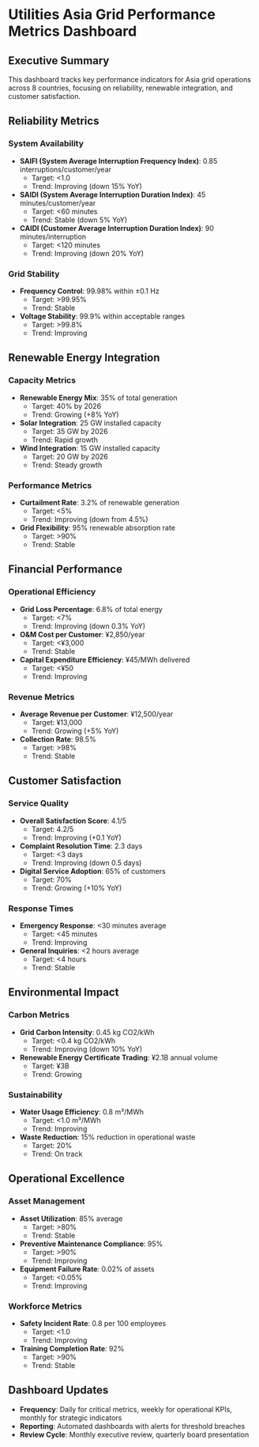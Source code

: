 # Utilities Asia Grid Performance Metrics Dashboard

## Executive Summary
This dashboard tracks key performance indicators for Asia grid operations across 8 countries, focusing on reliability, renewable integration, and customer satisfaction.

## Reliability Metrics

### System Availability
- **SAIFI (System Average Interruption Frequency Index)**: 0.85 interruptions/customer/year
  - Target: <1.0
  - Trend: Improving (down 15% YoY)
- **SAIDI (System Average Interruption Duration Index)**: 45 minutes/customer/year
  - Target: <60 minutes
  - Trend: Stable (down 5% YoY)
- **CAIDI (Customer Average Interruption Duration Index)**: 90 minutes/interruption
  - Target: <120 minutes
  - Trend: Improving (down 20% YoY)

### Grid Stability
- **Frequency Control**: 99.98% within ±0.1 Hz
  - Target: >99.95%
  - Trend: Stable
- **Voltage Stability**: 99.9% within acceptable ranges
  - Target: >99.8%
  - Trend: Improving

## Renewable Energy Integration

### Capacity Metrics
- **Renewable Energy Mix**: 35% of total generation
  - Target: 40% by 2026
  - Trend: Growing (+8% YoY)
- **Solar Integration**: 25 GW installed capacity
  - Target: 35 GW by 2026
  - Trend: Rapid growth
- **Wind Integration**: 15 GW installed capacity
  - Target: 20 GW by 2026
  - Trend: Steady growth

### Performance Metrics
- **Curtailment Rate**: 3.2% of renewable generation
  - Target: <5%
  - Trend: Improving (down from 4.5%)
- **Grid Flexibility**: 95% renewable absorption rate
  - Target: >90%
  - Trend: Stable

## Financial Performance

### Operational Efficiency
- **Grid Loss Percentage**: 6.8% of total energy
  - Target: <7%
  - Trend: Improving (down 0.3% YoY)
- **O&M Cost per Customer**: ¥2,850/year
  - Target: <¥3,000
  - Trend: Stable
- **Capital Expenditure Efficiency**: ¥45/MWh delivered
  - Target: <¥50
  - Trend: Improving

### Revenue Metrics
- **Average Revenue per Customer**: ¥12,500/year
  - Target: ¥13,000
  - Trend: Growing (+5% YoY)
- **Collection Rate**: 98.5%
  - Target: >98%
  - Trend: Stable

## Customer Satisfaction

### Service Quality
- **Overall Satisfaction Score**: 4.1/5
  - Target: 4.2/5
  - Trend: Improving (+0.1 YoY)
- **Complaint Resolution Time**: 2.3 days
  - Target: <3 days
  - Trend: Improving (down 0.5 days)
- **Digital Service Adoption**: 65% of customers
  - Target: 70%
  - Trend: Growing (+10% YoY)

### Response Times
- **Emergency Response**: <30 minutes average
  - Target: <45 minutes
  - Trend: Improving
- **General Inquiries**: <2 hours average
  - Target: <4 hours
  - Trend: Stable

## Environmental Impact

### Carbon Metrics
- **Grid Carbon Intensity**: 0.45 kg CO2/kWh
  - Target: <0.4 kg CO2/kWh
  - Trend: Improving (down 10% YoY)
- **Renewable Energy Certificate Trading**: ¥2.1B annual volume
  - Target: ¥3B
  - Trend: Growing

### Sustainability
- **Water Usage Efficiency**: 0.8 m³/MWh
  - Target: <1.0 m³/MWh
  - Trend: Improving
- **Waste Reduction**: 15% reduction in operational waste
  - Target: 20%
  - Trend: On track

## Operational Excellence

### Asset Management
- **Asset Utilization**: 85% average
  - Target: >80%
  - Trend: Stable
- **Preventive Maintenance Compliance**: 95%
  - Target: >90%
  - Trend: Improving
- **Equipment Failure Rate**: 0.02% of assets
  - Target: <0.05%
  - Trend: Improving

### Workforce Metrics
- **Safety Incident Rate**: 0.8 per 100 employees
  - Target: <1.0
  - Trend: Improving
- **Training Completion Rate**: 92%
  - Target: >90%
  - Trend: Stable

## Dashboard Updates
- **Frequency**: Daily for critical metrics, weekly for operational KPIs, monthly for strategic indicators
- **Reporting**: Automated dashboards with alerts for threshold breaches
- **Review Cycle**: Monthly executive review, quarterly board presentation
